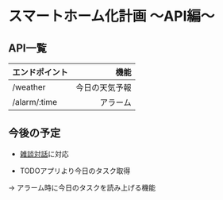 
# スマートホーム化計画 〜API編〜

## API一覧
| エンドポイント |           機能 |
|:---------------|---------------:|
| /weather       | 今日の天気予報 |
| /alarm/:time   |       アラーム |


## 今後の予定
- [雑談対話](https://dev.smt.docomo.ne.jp/?p=docs.api.index)に対応

- TODOアプリより今日のタスク取得

-> アラーム時に今日のタスクを読み上げる機能
